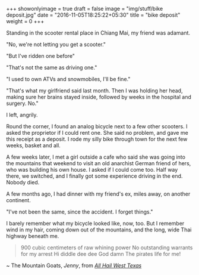 +++
showonlyimage = true
draft = false
image = "img/stuff/bike deposit.jpg"
date = "2016-11-05T18:25:22+05:30"
title = "bike deposit"
weight = 0
+++

Standing in the scooter rental place in Chiang Mai, my friend was adamant.

"No, we're not letting you get a scooter."

"But I've ridden one before"

"That's not the same as driving one."

"I used to own ATVs and snowmobiles, I'll be fine."

"That's what my girlfriend said last month. Then I was holding her head, making sure her brains stayed inside, followed by weeks in the hospital and surgery. No."

I left, angrily.

Round the corner, I found an analog bicycle next to a few other scooters. I asked the proprietor if I could rent one. She said no problem, and gave me this receipt as a deposit. I rode my silly bike through town for the next few weeks, basket and all.

A few weeks later, I met a girl outside a cafe who said she was going into the mountains that weekend to visit an old anarchist German friend of hers, who was building his own house. I asked if I could come too. Half way there, we switched, and I finally got some experience driving in the end. Nobody died.

A few months ago, I had dinner with my friend's ex, miles away, on another continent.

"I've not been the same, since the accident. I forget things."

I barely remember what my bicycle looked like, now, too. But I remember wind in my hair, coming down out of the mountains, and the long, wide Thai highway beneath me.

> 900 cubic centimeters  of raw whining power
> No outstanding warrants for my arrest
> Hi diddle dee dee
> God damn
> The pirates life for me!

~ The Mountain Goats, _Jenny_, from [_All Hail West Texas_](http://amzn.to/2nlK0tu)
